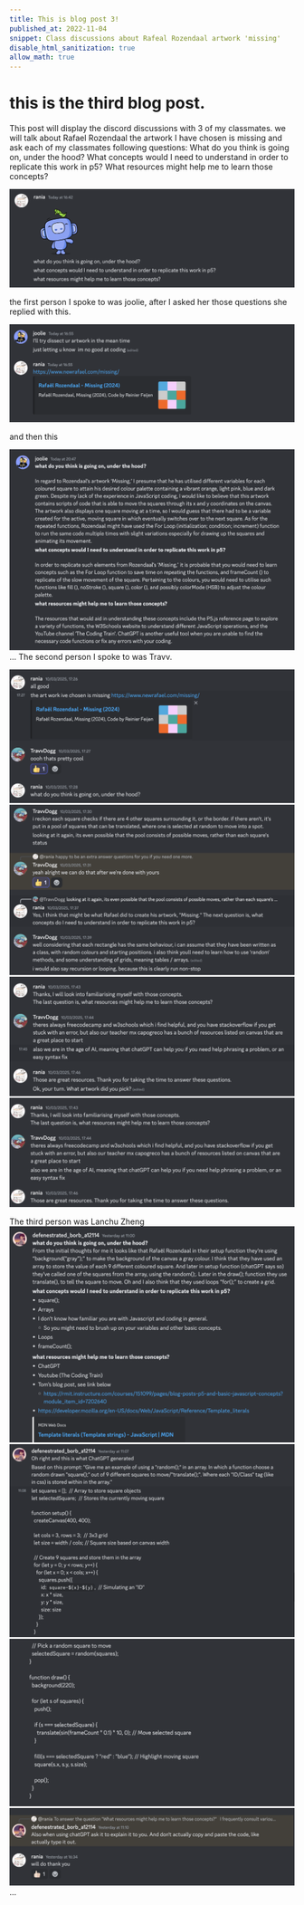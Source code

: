 ```yaml
---
title: This is blog post 3!
published_at: 2022-11-04
snippet: Class discussions about Rafeal Rozendaal artwork 'missing'
disable_html_sanitization: true
allow_math: true
---
```


# this is the third blog post.

This post will display the discord discussions with 3 of my classmates. we will talk about Rafael Rozendaal the artwork I have chosen is missing and ask each of my classmates following questions:
What do you think is going on, under the hood?
What concepts would I need to understand in order to replicate this work in p5?
What resources might help me to learn those concepts?

![alt text](../static/intro-joolie.png)

the first person I spoke to was joolie, after I asked her those questions she replied with this.

![alt text](convo.png)

and then this

![alt text](convo2.png)
...
The second person I spoke to was Travv.

![alt text](<travv intro.png>)
![alt text](<travv convo 2.png>)
![alt text](<travv convo 1-1.png>)
![alt text](../static/Travv-convo-3.png)

The third person was Lanchu Zheng
![alt text](<lanchu convo 1.png>)
![alt text](<lanchu convo 2.png>)
![alt text](<lanchu convo 3.png>)
![alt text](<lanchu convo 4.png>)
...
